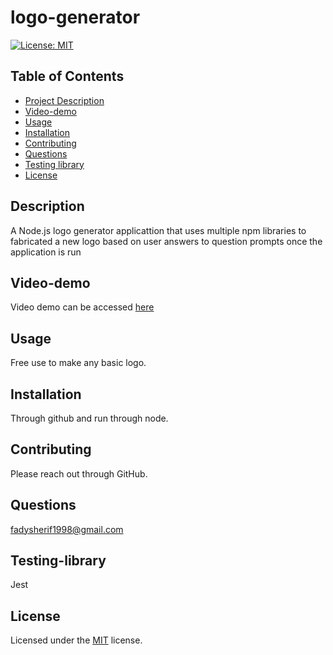 
# logo-generator

[![License: MIT](https://img.shields.io/badge/License-MIT-yellow.svg)](https://opensource.org/licenses/MIT)
    
## Table of Contents
- [Project Description](#Description)
- [Video-demo](#Video-demo)
- [Usage](#Usage)
- [Installation](#Installation)
- [Contributing](#Contributing)
- [Questions](#Questions)
- [Testing library](#Testing-library)
- [License](#License)

## Description
A Node.js logo generator applicattion that uses multiple npm libraries to fabricated a new logo based on user answers to question prompts once the application is run 

## Video-demo
Video demo can be accessed [here](https://youtu.be/v6CWUtHllvo)

## Usage
Free use to make any basic logo.

## Installation
Through github and run through node.

## Contributing
Please reach out through GitHub.

## Questions
fadysherif1998@gmail.com

## Testing-library
Jest

## License
Licensed under the [MIT](https://choosealicense.com/licenses/mit/) license.
    